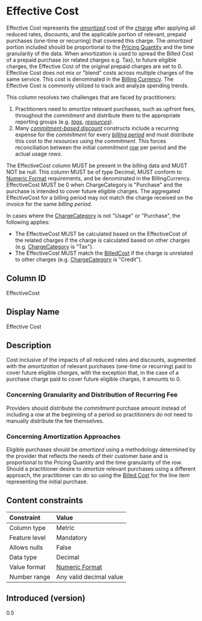 # Effective Cost

Effective Cost represents the [*amortized*](#glossary:amortization) cost of the [*charge*](#glossary:charge) after applying all reduced rates, discounts, and the applicable portion of relevant, prepaid purchases (one-time or recurring) that covered this charge. The *amortized* portion included should be proportional to the [Pricing Quantity](#pricingquantity) and the time granularity of the data. When amortization is used to spread the Billed Cost of a prepaid purchase (or related charges e.g. Tax), to future eligible charges, the Effective Cost of the original prepaid charges are set to 0. Effective Cost does not mix or "blend" costs across multiple charges of the same service. This cost is denominated in the [Billing Currency](#billingcurrency). The Effective Cost is commonly utilized to track and analyze spending trends.

This column resolves two challenges that are faced by practitioners:

1. Practitioners need to *amortize* relevant purchases, such as upfront fees, throughout the *commitment* and distribute them to the appropriate reporting groups (e.g. [*tags*](#glossary:tag), [*resources*](#glossary:resource)).
2. Many [*commitment-based discount*](#glossary:commitment-based-discount) constructs include a recurring expense for the *commitment* for every [*billing period*](#glossary:billing-period) and must distribute this cost to the *resources* using the *commitment*. This forces reconciliation between the initial *commitment* [*row*](#glossary:row) per period and the actual usage *rows*.

The EffectiveCost column MUST be present in the billing data and MUST NOT be null. This column MUST be of type Decimal, MUST conform to [Numeric Format](#numericformat) requirements, and be denominated in the BillingCurrency. EffectiveCost MUST be 0 when ChargeCategory is "Purchase" and the purchase is intended to cover future eligible charges. The aggregated EffectiveCost for a billing period may not match the charge received on the invoice for the same *billing period*.

In cases where the [ChargeCategory](#chargecategory) is not "Usage" or "Purchase", the following applies:

* The EffectiveCost MUST be calculated based on the EffectiveCost of the related charges if the charge is calculated based on other charges (e.g. [ChargeCategory](#chargecategory) is "Tax").
* The EffectiveCost MUST match the [BilledCost](#billedcost) if the charge is unrelated to other charges (e.g. [ChargeCategory](#chargecategory) is "Credit").

## Column ID

EffectiveCost

## Display Name

Effective Cost

## Description

Cost inclusive of the impacts of all reduced rates and discounts, augmented with the *amortization* of relevant purchases (one-time or recurring) paid to cover future eligible *charges*, with the exception that, in the case of a purchase charge paid to cover future eligible charges, it amounts to 0.

### Concerning Granularity and Distribution of Recurring Fee

Providers should distribute the *commitment* purchase amount instead of including a *row* at the beginning of a period so practitioners do not need to manually distribute the fee themselves.

### Concerning Amortization Approaches

Eligible purchases should be *amortized* using a methodology determined by the provider that reflects the needs of their customer base and is proportional to the Pricing Quantity and the time granularity of the *row*. Should a practitioner desire to *amortize* relevant purchases using a different approach, the practitioner can do so using the [Billed Cost](#billedcost) for the line item representing the initial purchase.

## Content constraints

|    Constraint   |      Value              |
|:----------------|:------------------------|
| Column type     | Metric                  |
| Feature level   | Mandatory               |
| Allows nulls    | False                   |
| Data type       | Decimal                 |
| Value format    | [Numeric Format](#numericformat) |
| Number range    | Any valid decimal value |

## Introduced (version)

0.5
